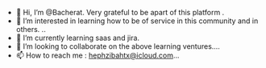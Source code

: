 - 👋 Hi, I’m @Bacherat. Very grateful to be apart of this platform .
- 👀 I’m interested in learning how to be of service in this community and in others. ..
- 🌱 I’m currently learning saas and jira. 
- 💞️ I’m looking to collaborate on the above learning ventures....
- 📫 How to reach me : hephzibahtx@icloud.com...

<!---
Bacherat/Bacherat is a ✨ special ✨ repository because its `README.md` (this file) appears on your GitHub profile.
You can click the Preview link to take a look at your changes.
--->
